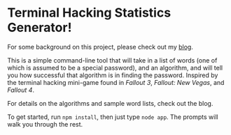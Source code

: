 # Terminal Hacking Statistics Generator!

For some background on this project, please check out my [blog](http://www.mathgoespop.com/2016/04/fallout-4-math.html).

This is a simple command-line tool that will take in a list of words (one of which is assumed to be a special password), and an algorithm, and will tell you how successful that algorithm is in finding the password. Inspired by the terminal hacking mini-game found in _Fallout 3_, _Fallout: New Vegas_, and _Fallout 4_. 

For details on the algorithms and sample word lists, check out the blog.

To get started, run `npm install`, then just type `node app`. The prompts will walk you through the rest.